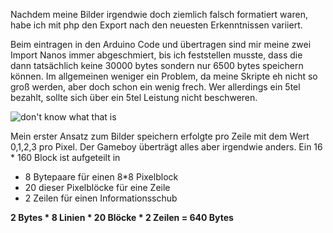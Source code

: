 Nachdem meine Bilder irgendwie doch ziemlich falsch formatiert waren, habe ich mit php den Export nach den neuesten Erkenntnissen variiert.

Beim eintragen in den Arduino Code und &uuml;bertragen sind mir meine zwei Import Nanos immer abgeschmiert, bis ich feststellen musste, dass die dann tats&auml;chlich keine 30000 bytes sondern nur 6500 bytes speichern k&ouml;nnen. Im allgemeinen weniger ein Problem, da meine Skripte eh nicht so groß werden, aber doch schon ein wenig frech. Wer allerdings ein 5tel bezahlt, sollte sich &uuml;ber ein 5tel Leistung nicht beschweren.

![don't know what that is](../img/20131124_0038072013-11-24.jpg "don't know what that is")

Mein erster Ansatz zum Bilder speichern erfolgte pro Zeile mit dem Wert 0,1,2,3 pro Pixel. Der Gameboy &uuml;bertr&auml;gt alles aber irgendwie anders. Ein 16 * 160 Block ist aufgeteilt in 

- 8 Bytepaare f&uuml;r einen 8*8 Pixelblock
- 20 dieser Pixelbl&ouml;cke f&uuml;r eine Zeile
- 2 Zeilen f&uuml;r einen Informationsschub


__2 Bytes * 8 Linien * 20 Bl&ouml;cke * 2 Zeilen = 640 Bytes__